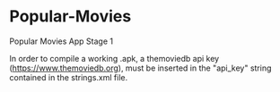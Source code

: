 # Popular-Movies
Popular Movies App Stage 1

In order to compile a working .apk, a themoviedb api key (https://www.themoviedb.org), must be inserted in the "api_key" string contained in the strings.xml file.
